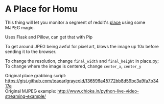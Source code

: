 # A Place for Homu

This thing will let you monitor a segment of reddit's [place](https://reddit.com/r/place) using some MJPEG magic.

Uses Flask and Pillow, can get that with Pip

To get around JPEG being awful for pixel art, blows the image up 10x before sending it to the browser.

To change the resolution, change `final_width` and `final_height` in place.py;  
To change where the image is centered, change `center_x`, `center_y`

Original place grabbing script: https://gist.github.com/teaearlgraycold/f36596a45772bb8d59bc3a9fa7b3417e  
Original MJPEG example: http://www.chioka.in/python-live-video-streaming-example/

